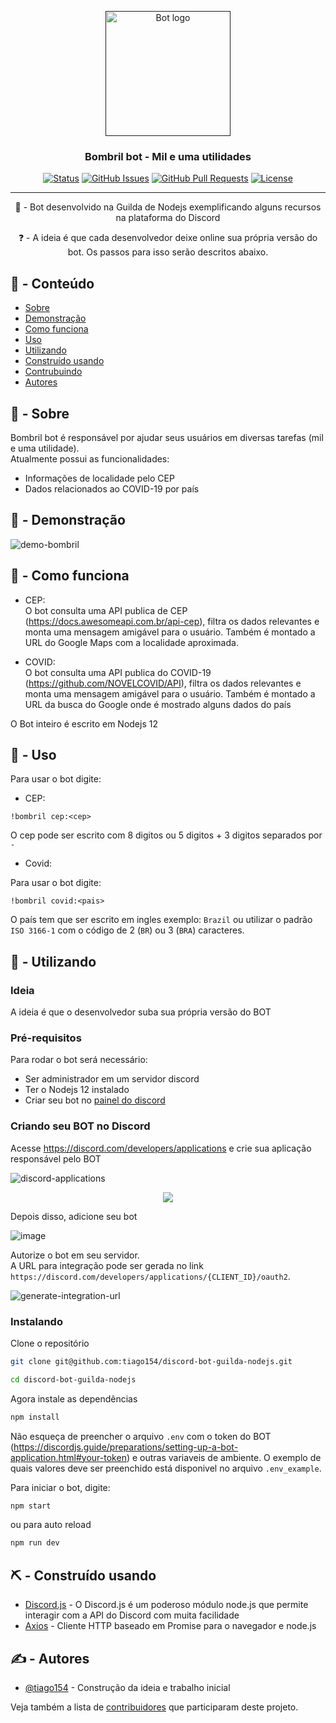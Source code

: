 <p align="center">
  <a href="" rel="noopener">
 <img width=200px height=200px src="https://www.bombril.com.br/media/img/upload/f992f40a-f9c7-4415-af7c-77671c15a645.png" alt="Bot logo"></a>
</p>

<h3 align="center">Bombril bot - Mil e uma utilidades</h3>

<div align="center">

[![Status](https://img.shields.io/badge/status-active-success.svg)]()
[![GitHub Issues](https://img.shields.io/github/issues/tiago154/discord-bot-guilda-nodejs.svg)](https://github.com/tiago154/discord-bot-guilda-nodejs/issues)
[![GitHub Pull Requests](https://img.shields.io/github/issues-pr/tiago154/discord-bot-guilda-nodejs.svg)](https://github.com/tiago154/discord-bot-guilda-nodejs/pulls)
[![License](https://img.shields.io/badge/license-MIT-blue.svg)](/LICENSE)

</div>

---

<p align="center"> 🤖 - Bot desenvolvido na Guilda de Nodejs exemplificando alguns recursos na plataforma do Discord
    <br>
</p>

<p align="center"> ❓ - A ideia é que cada desenvolvedor deixe online sua própria versão do bot. Os passos para isso serão descritos abaixo.
    <br>
</p>

## 📝 - Conteúdo

- [Sobre](#about)
- [Demonstração](#demo)
- [Como funciona](#working)
- [Uso](#usage)
- [Utilizando](#getting_started)
- [Construído usando](#built_using)
- [Contrubuindo](../CONTRIBUTING.md)
- [Autores](#authors)

## 🧐 - Sobre <a name = "about"></a>

Bombril bot é responsável por ajudar seus usuários em diversas tarefas (mil e uma utilidade).<br/>
Atualmente possui as funcionalidades:

- Informações de localidade pelo CEP
- Dados relacionados ao COVID-19 por país

## 🎥 - Demonstração <a name = "demo"></a>

![demo-bombril](https://user-images.githubusercontent.com/10531605/84601614-df4d6300-ae57-11ea-8f81-64de81080ac7.gif)

## 💭 - Como funciona <a name = "working"></a>

- CEP: <br/>
O bot consulta uma API publica de CEP (https://docs.awesomeapi.com.br/api-cep), filtra os dados relevantes e monta uma mensagem amigável para o usuário. Também é montado a URL do Google Maps com a localidade aproximada.

- COVID: <br/>
O bot consulta uma API publica do COVID-19 (https://github.com/NOVELCOVID/API), filtra os dados relevantes e monta uma mensagem amigável para o usuário. Também é montado a URL da busca do Google onde é mostrado alguns dados do país

O Bot inteiro é escrito em Nodejs 12

## 🎈 - Uso <a name = "usage"></a>

Para usar o bot digite:

- CEP: <br/>

```
!bombril cep:<cep>
```
O cep pode ser escrito com 8 digitos ou 5 digitos + 3 digitos separados por `-`


- Covid: <br/>

Para usar o bot digite:

```
!bombril covid:<pais>
```

O país tem que ser escrito em ingles exemplo: `Brazil` ou utilizar o padrão `ISO 3166-1` com o código de 2 (`BR`) ou 3 (`BRA`) caracteres.


## 🏁 - Utilizando <a name = "getting_started"></a>

### Ideia

A ideia é que o desenvolvedor suba sua própria versão do BOT

### Pré-requisitos

Para rodar o bot será necessário:

- Ser administrador em um servidor discord
- Ter o Nodejs 12 instalado
- Criar seu bot no [painel do discord](https://discord.com/developers/applications)

### Criando seu BOT no Discord

Acesse https://discord.com/developers/applications e crie sua aplicação responsável pelo BOT

![discord-applications](https://user-images.githubusercontent.com/10531605/85205402-9bdc7400-b2f1-11ea-8178-7437022a41cb.png)

<div style="display: flex">
  <img src="https://user-images.githubusercontent.com/10531605/85205451-d34b2080-b2f1-11ea-9792-a043a1d80979.png" style="margin: auto"/>
</div>

Depois disso, adicione seu bot

![image](https://user-images.githubusercontent.com/10531605/85205465-e65df080-b2f1-11ea-8d34-bfaac30126e4.png)

Autorize o bot em seu servidor.<br>
A URL para integração pode ser gerada no link `https://discord.com/developers/applications/{CLIENT_ID}/oauth2`.

![generate-integration-url](https://user-images.githubusercontent.com/10531605/85205615-d397eb80-b2f2-11ea-9df9-20b337292bbd.png)

### Instalando

Clone o repositório

```sh
git clone git@github.com:tiago154/discord-bot-guilda-nodejs.git

cd discord-bot-guilda-nodejs
```

Agora instale as dependências

```sh
npm install
```

Não esqueça de preencher o arquivo `.env` com o token do BOT (https://discordjs.guide/preparations/setting-up-a-bot-application.html#your-token) e outras variaveis de ambiente. O exemplo de quais valores deve ser preenchido está disponivel no arquivo `.env_example`.

Para iniciar o bot, digite:

```js
npm start
```

ou para auto reload

```js
npm run dev
```

## ⛏️ - Construído usando <a name = "built_using"></a>

- [Discord.js](https://discord.js.org/#/) - O Discord.js é um poderoso módulo node.js que permite interagir com a API do Discord com muita facilidade
- [Axios](https://www.npmjs.com/package/axios) - Cliente HTTP baseado em Promise para o navegador e node.js

## ✍️ - Autores <a name = "authors"></a>

- [@tiago154](https://github.com/tiago154) - Construção da ideia e trabalho inicial

Veja também a lista de [contribuidores](https://github.com/tiago154/discord-bot-guilda-nodejs/contributors) que participaram deste projeto.
